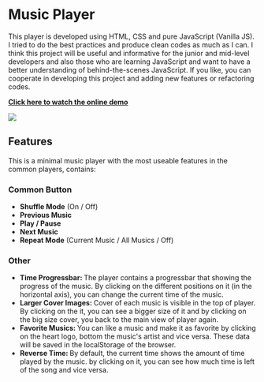 # Music Player

This player is developed using HTML, CSS and pure JavaScript (Vanilla JS). I tried to do the best practices and produce clean codes as much as I can. I think this project will be useful and informative for the junior and mid-level developers and also those who are learning JavaScript and want to have a better understanding of behind-the-scenes JavaScript. If you like, you can cooperate in developing this project and adding new features or refactoring codes.


<strong>[Click here to watch the online demo](https://player.jafari.dev)</strong>

<p>
  <img src="https://user-images.githubusercontent.com/37804060/130139549-729da179-29d6-44d7-ab26-c5a7746aa187.png"/>
</p>

## Features
This is a minimal music player with the most useable features in the common players, contains:

### Common Button
- <strong>Shuffle Mode</strong> (On / Off)
- <strong>Previous Music</strong>
- <strong>Play / Pause</strong>
- <strong>Next Music</strong>
- <strong>Repeat Mode</strong> (Current Music / All Musics / Off)

### Other
- <strong>Time Progressbar: </strong>The player contains a progressbar that showing the progress of the music. By clicking on the different positions on it (in the horizontal axis), you can change the current time of the music.
- <strong>Larger Cover Images: </strong>Cover of each music is visible in the top of player. By clicking on the it, you can see a bigger size of it and by clicking on the big size cover, you back to the main view of player again.
- <strong>Favorite Musics: </strong>
You can like a music and make it as favorite by clicking on the heart logo, bottom the music's artist and vice versa. These data will be saved in the localStorage of the browser.
- <strong>Reverse Time: </strong>By default, the current time shows the amount of time played by the music. by clicking on it, you can see how much time is left of the song and vice versa.
